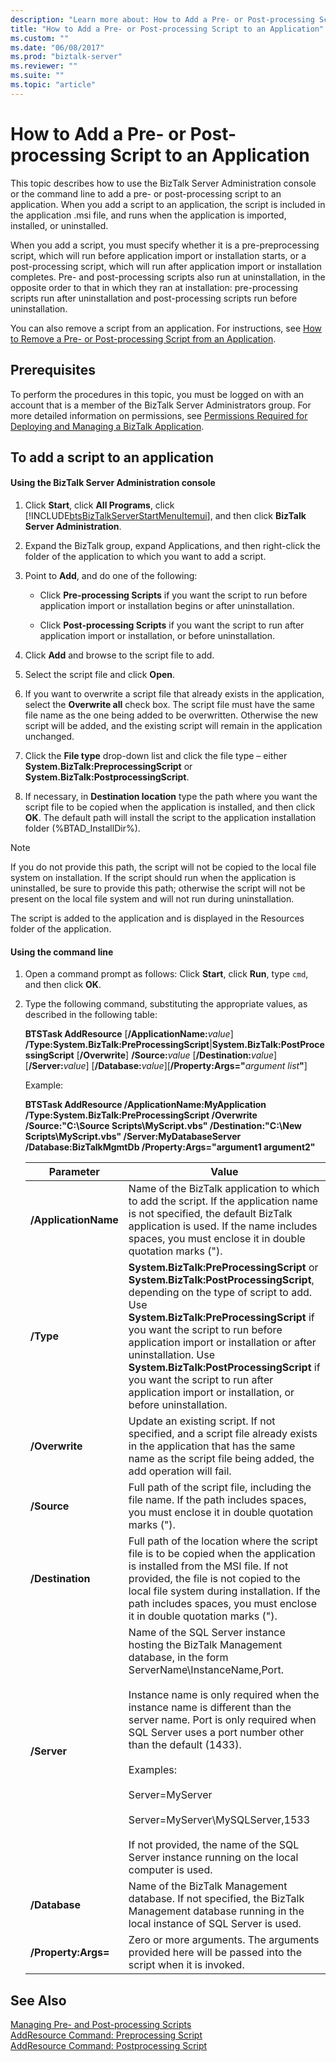 ```yaml
---
description: "Learn more about: How to Add a Pre- or Post-processing Script to an Application"
title: "How to Add a Pre- or Post-processing Script to an Application"
ms.custom: ""
ms.date: "06/08/2017"
ms.prod: "biztalk-server"
ms.reviewer: ""
ms.suite: ""
ms.topic: "article"
---
```

# How to Add a Pre- or Post-processing Script to an Application
This topic describes how to use the BizTalk Server Administration console or the command line to add a pre- or post-processing script to an application. When you add a script to an application, the script is included in the application .msi file, and runs when the application is imported, installed, or uninstalled.  
  
 When you add a script, you must specify whether it is a pre-preprocessing script, which will run before application import or installation starts, or a post-processing script, which will run after application import or installation completes. Pre- and post-processing scripts also run at uninstallation, in the opposite order to that in which they ran at installation: pre-processing scripts run after uninstallation and post-processing scripts run before uninstallation.  
  
 You can also remove a script from an application. For instructions, see [How to Remove a Pre- or Post-processing Script from an Application](../core/how-to-remove-a-pre-or-post-processing-script-from-an-application.md).  
  
## Prerequisites  
 To perform the procedures in this topic, you must be logged on with an account that is a member of the BizTalk Server Administrators group. For more detailed information on permissions, see [Permissions Required for Deploying and Managing a BizTalk Application](../core/permissions-required-for-deploying-and-managing-a-biztalk-application.md).  
  
## To add a script to an application  
  
#### Using the BizTalk Server Administration console  
  
1. Click **Start**, click **All Programs**, click [!INCLUDE[btsBizTalkServerStartMenuItemui](../includes/btsbiztalkserverstartmenuitemui-md.md)], and then click **BizTalk Server Administration**.  
  
2. Expand the BizTalk group, expand Applications, and then right-click the folder of the application to which you want to add a script.  
  
3. Point to **Add**, and do one of the following:  
  
   -   Click **Pre-processing Scripts** if you want the script to run before application import or installation begins or after uninstallation.  
  
   -   Click **Post-processing Scripts** if you want the script to run after application import or installation, or before uninstallation.  
  
4. Click **Add** and browse to the script file to add.  
  
5. Select the script file and click **Open**.  
  
6. If you want to overwrite a script file that already exists in the application, select the **Overwrite all** check box. The script file must have the same file name as the one being added to be overwritten. Otherwise the new script will be added, and the existing script will remain in the application unchanged.  
  
7. Click the **File type** drop-down list and click the file type – either **System.BizTalk:PreprocessingScript** or **System.BizTalk:PostprocessingScript**.  
  
8. If necessary, in **Destination location** type the path where you want the script file to be copied when the application is installed, and then click **OK**. The default path will install the script to the application installation folder (%BTAD_InstallDir%).  
  
> [!NOTE]
>  If you do not provide this path, the script will not be copied to the local file system on installation. If the script should run when the application is uninstalled, be sure to provide this path; otherwise the script will not be present on the local file system and will not run during uninstallation.  
  
 The script is added to the application and is displayed in the Resources folder of the application.  
  
#### Using the command line  
  
1. Open a command prompt as follows: Click **Start**, click **Run**, type `cmd`, and then click **OK**.  
  
2. Type the following command, substituting the appropriate values, as described in the following table:  
  
    **BTSTask AddResource** [**/ApplicationName:**<em>value</em>] **/Type:System.BizTalk:PreProcessingScript**&#124;**System.BizTalk:PostProcessingScript** [**/Overwrite**] **/Source:**<em>value</em> [**/Destination:**<em>value</em>] [**/Server:**<em>value</em>] [**/Database:**<em>value</em>][**/Property:Args="**<em>argument list</em>**"**]  
  
    Example:  
  
    **BTSTask AddResource /ApplicationName:MyApplication /Type:System.BizTalk:PreProcessingScript /Overwrite /Source:"C:\Source Scripts\MyScript.vbs" /Destination:"C:\New Scripts\MyScript.vbs" /Server:MyDatabaseServer /Database:BizTalkMgmtDb /Property:Args="argument1 argument2"**  
  
   |Parameter|Value|  
   |---------------|-----------|  
   |**/ApplicationName**|Name of the BizTalk application to which to add the script. If the application name is not specified, the default BizTalk application is used. If the name includes spaces, you must enclose it in double quotation marks (").|  
   |**/Type**|**System.BizTalk:PreProcessingScript** or **System.BizTalk:PostProcessingScript**, depending on the type of script to add. Use **System.BizTalk:PreProcessingScript** if you want the script to run before application import or installation or after uninstallation. Use **System.BizTalk:PostProcessingScript** if you want the script to run after application import or installation, or before uninstallation.|  
   |**/Overwrite**|Update an existing script. If not specified, and a script file already exists in the application that has the same name as the script file being added, the add operation will fail.|  
   |**/Source**|Full path of the script file, including the file name. If the path includes spaces, you must enclose it in double quotation marks (").|  
   |**/Destination**|Full path of the location where the script file is to be copied when the application is installed from the MSI file. If not provided, the file is not copied to the local file system during installation. If the path includes spaces, you must enclose it in double quotation marks (").|  
   |**/Server**|Name of the SQL Server instance hosting the BizTalk Management database, in the form ServerName\InstanceName,Port.<br /><br /> Instance name is only required when the instance name is different than the server name. Port is only required when SQL Server uses a port number other than the default (1433).<br /><br /> Examples:<br /><br /> Server=MyServer<br /><br /> Server=MyServer\MySQLServer,1533<br /><br /> If not provided, the name of the SQL Server instance running on the local computer is used.|  
   |**/Database**|Name of the BizTalk Management database. If not specified, the BizTalk Management database running in the local instance of SQL Server is used.|  
   |**/Property:Args=**|Zero or more arguments. The arguments provided here will be passed into the script when it is invoked.|  
  
## See Also  
 [Managing Pre- and Post-processing Scripts](../core/managing-pre-and-post-processing-scripts.md)   
 [AddResource Command: Preprocessing Script](../core/addresource-command-preprocessing-script.md)   
 [AddResource Command: Postprocessing Script](../core/addresource-command-postprocessing-script.md)
